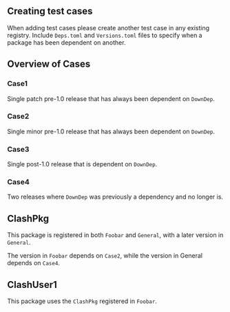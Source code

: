 ## Creating test cases
When adding test cases please create another test case in any existing registry.
Include `Deps.toml` and `Versions.toml` files to specify when a package has been dependent
on another.


## Overview of Cases

### Case1
Single patch pre-1.0 release that has always been dependent on `DownDep`.

### Case2
Single minor pre-1.0 release that has always been dependent on `DownDep`.

### Case3
Single post-1.0 release that is dependent on `DownDep`.

### Case4
Two releases where `DownDep` was previously a dependency and no longer is.

## ClashPkg

This package is registered in both `Foobar` and `General`, with a later version in `General`.

The version in `Foobar` depends on `Case2`, while the version in General depends on `Case4`.

## ClashUser1

This package uses the `ClashPkg` registered in `Foobar`.

